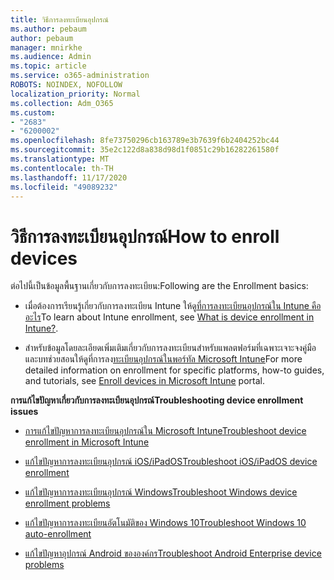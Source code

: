 ```yaml
---
title: วิธีการลงทะเบียนอุปกรณ์
ms.author: pebaum
author: pebaum
manager: mnirkhe
ms.audience: Admin
ms.topic: article
ms.service: o365-administration
ROBOTS: NOINDEX, NOFOLLOW
localization_priority: Normal
ms.collection: Adm_O365
ms.custom:
- "2683"
- "6200002"
ms.openlocfilehash: 8fe73750296cb163789e3b7639f6b2404252bc44
ms.sourcegitcommit: 35e2c122d8a838d98d1f0851c29b16282261580f
ms.translationtype: MT
ms.contentlocale: th-TH
ms.lasthandoff: 11/17/2020
ms.locfileid: "49089232"
---
```

# <a name="how-to-enroll-devices"></a><span data-ttu-id="71e11-102">วิธีการลงทะเบียนอุปกรณ์</span><span class="sxs-lookup"><span data-stu-id="71e11-102">How to enroll devices</span></span>

<span data-ttu-id="71e11-103">ต่อไปนี้เป็นข้อมูลพื้นฐานเกี่ยวกับการลงทะเบียน:</span><span class="sxs-lookup"><span data-stu-id="71e11-103">Following are the Enrollment basics:</span></span>

- <span data-ttu-id="71e11-104">เมื่อต้องการเรียนรู้เกี่ยวกับการลงทะเบียน Intune ให้ดู[ที่การลงทะเบียนอุปกรณ์ใน Intune คืออะไร](https://docs.microsoft.com/mem/intune/enrollment/device-enrollment)</span><span class="sxs-lookup"><span data-stu-id="71e11-104">To learn about Intune enrollment, see [What is device enrollment in Intune?](https://docs.microsoft.com/mem/intune/enrollment/device-enrollment).</span></span>

- <span data-ttu-id="71e11-105">สำหรับข้อมูลโดยละเอียดเพิ่มเติมเกี่ยวกับการลงทะเบียนสำหรับแพลตฟอร์มที่เฉพาะเจาะจงคู่มือและบทช่วยสอนให้ดูที่การลง[ทะเบียนอุปกรณ์ในพอร์ทัล Microsoft Intune](https://docs.microsoft.com/mem/intune/enrollment/)</span><span class="sxs-lookup"><span data-stu-id="71e11-105">For more detailed information on enrollment for specific platforms, how-to guides, and tutorials, see [Enroll devices in Microsoft Intune](https://docs.microsoft.com/mem/intune/enrollment/) portal.</span></span>

<span data-ttu-id="71e11-106">**การแก้ไขปัญหาเกี่ยวกับการลงทะเบียนอุปกรณ์**</span><span class="sxs-lookup"><span data-stu-id="71e11-106">**Troubleshooting device enrollment issues**</span></span>

- [<span data-ttu-id="71e11-107">การแก้ไขปัญหาการลงทะเบียนอุปกรณ์ใน Microsoft Intune</span><span class="sxs-lookup"><span data-stu-id="71e11-107">Troubleshoot device enrollment in Microsoft Intune</span></span>](https://docs.microsoft.com/mem/intune/enrollment/troubleshoot-device-enrollment-in-intune)

- [<span data-ttu-id="71e11-108">แก้ไขปัญหาการลงทะเบียนอุปกรณ์ iOS/iPadOS</span><span class="sxs-lookup"><span data-stu-id="71e11-108">Troubleshoot iOS/iPadOS device enrollment</span></span>](https://docs.microsoft.com/mem/intune/enrollment/troubleshoot-ios-enrollment-errors)

- [<span data-ttu-id="71e11-109">แก้ไขปัญหาการลงทะเบียนอุปกรณ์ Windows</span><span class="sxs-lookup"><span data-stu-id="71e11-109">Troubleshoot Windows device enrollment problems</span></span>](https://docs.microsoft.com/mem/intune/enrollment/troubleshoot-windows-enrollment-errors)

- [<span data-ttu-id="71e11-110">แก้ไขปัญหาการลงทะเบียนอัตโนมัติของ Windows 10</span><span class="sxs-lookup"><span data-stu-id="71e11-110">Troubleshoot Windows 10 auto-enrollment</span></span>](https://docs.microsoft.com/mem/intune/enrollment/troubleshoot-windows-auto-enrollment)

- [<span data-ttu-id="71e11-111">แก้ไขปัญหาอุปกรณ์ Android ขององค์กร</span><span class="sxs-lookup"><span data-stu-id="71e11-111">Troubleshoot Android Enterprise device problems</span></span>](https://docs.microsoft.com/mem/intune/enrollment/troubleshoot-android-enrollment)


